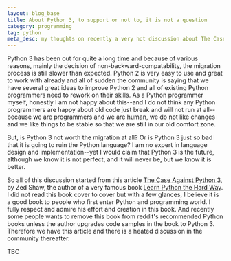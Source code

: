 ```yaml
---
layout: blog_base
title: About Python 3, to support or not to, it is not a question
category: programming
tag: python
meta_desc: my thoughts on recently a very hot discussion about The Case Against Python 3
---
```


Python 3 has been out for quite a long time and because of various reasons, mainly the decision of non-backward-compatability, the migration process is still slower than expected. Python 2 is very easy to use and great to work with already and all of sudden the community is saying that we have several great ideas to improve Python 2 and all of existing Python programmers need to rework on their skills. As a Python programmer myself, honestly I am not happy about this--and I do not think any Python programmers are happy about old code just break and will not run at all--because we are programmers and we are human, we do not like changes and we like things to be stable so that we are still in our old comfort zone.

But, is Python 3 not worth the migration at all? Or is Python 3 just so bad that it is going to ruin the Python language? I am no expert in language design and implementation--yet I would claim that Python 3 is the future, although we know it is not perfect, and it will never be, but we know it is better.

So all of this discussion started from this article [The Case Against Python 3](https://learnpythonthehardway.org/book/nopython3.html), by Zed Shaw, the author of a very famous book [Learn Python the Hard Way](https://learnpythonthehardway.org/book/). I did not read this book cover to cover but with a few glances, I believe it is a good book to people who first enter Python and programming world. I fully respect and admire his effort and creation in this book. And recently some people wants to remove this book from reddit's recommended Python books unless the author upgrades code samples in the book to Python 3. Therefore we have this article and there is a heated discussion in the community thereafter.

TBC
